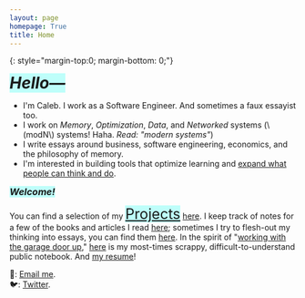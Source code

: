 ```yaml
---
layout: page
homepage: True
title: Home
---
```


{: style="margin-top:0; margin-bottom: 0;"}

<h1 style="background-color: #00ffef40;display: inline;"><em>Hello—</em></h1>

- I'm Caleb. I work as a Software Engineer. And sometimes a faux essayist too.
- I work on _Memory_, _Optimization_, _Data_, and _Networked_ systems (\\(modN\\) systems! Haha. _Read: "modern systems"_)
- I write essays around business, software engineering, economics, and the philosophy of memory.
- I'm interested in building tools that optimize learning and [expand what people can think and do](https://numinous.productions/ttft/).

<h3 style="background-color: #00ffef40;display: inline;"><em>Welcome!</em></h3>

You can find a selection of my <span style="background-color: #00ffef40;display: inline;font-size: 1.8em;text-decoration: none;"><a href="/projects/">Projects</a></span> [here](/projects/). I keep track of notes for a few of the books and articles I read [here](/booknotes/); sometimes I try to flesh-out my thinking into essays, you can find them [here](/essays/). In the spirit of "[working with the garage door up](https://notes.andymatuschak.org/Work_with_the_garage_door_up)," [here](/notes/) is my most-times scrappy, difficult-to-understand public notebook. And [my resume](/resume.pdf/)!  


📩: [Email me](mailto:dco2.caleb@gmail.com).  
🐦: [Twitter](https://twitter.com/rojaye_shegz).   
